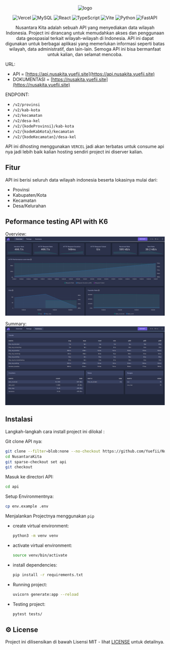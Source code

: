 <div align="center">
<img src=".github/assets/logo.png" width="150" alt="logo">
</div>

<div align="center">

![Vercel](https://img.shields.io/badge/Vercel-000000?style=flat-square&logo=vercel&logoColor=white)
![MySQL](https://img.shields.io/badge/MySQL-4479A1?style=flat-square&logo=mysql&logoColor=white)
![React](https://img.shields.io/badge/React-61DAFB?style=flat-square&logo=react&logoColor=white)
![TypeScript](https://img.shields.io/badge/TypeScript-3178C6?style=flat-square&logo=typescript&logoColor=white)
![Vite](https://img.shields.io/badge/Vite-646CFF?style=flat-square&logo=vite&logoColor=white)
![Python](https://img.shields.io/badge/Python-3776AB?style=flat-square&logo=python&logoColor=white)
![FastAPI](https://img.shields.io/badge/FastAPI-009688?style=flat-square&logo=fastapi&logoColor=white)

</div>

<p align="center">
Nusantara Kita adalah sebuah API yang menyediakan data wilayah Indonesia. Project ini dirancang untuk memudahkan akses dan penggunaan data geospasial terkait wilayah-wilayah di Indonesia. API ini dapat digunakan untuk berbagai aplikasi yang memerlukan informasi seperti batas wilayah, data administratif, dan lain-lain. Semoga API ini bisa bermanfaat untuk kalian, dan selamat mencoba.
</p>

URL:

- API = [https://api.nusakita.yuefii.site](https://api.nusakita.yuefii.site)
- DOKUMENTASI = [https://nusakita.yuefii.site](https://nusakita.yuefii.site)

ENDPOINT:

- `/v2/provinsi`
- `/v2/kab-kota`
- `/v2/kecamatan`
- `/v2/desa-kel`
- `/v2/{kodeProvinsi}/kab-kota`
- `/v2/{kodeKabKota}/kecamatan`
- `/v2/{kodeKecamatan}/desa-kel`

API ini dihosting menggunakan `VERCEL` jadi akan terbatas untuk consume api nya jadi lebih baik kalian hosting sendiri project ini diserver kalian.

## Fitur

API ini berisi seluruh data wilayah indonesia beserta lokasinya mulai dari:

- Provinsi
- Kabupaten/Kota
- Kecamatan
- Desa/Kelurahan

## Peformance testing API with K6

Overview:
![overview](./.github/assets/overview.png)

Summary:
![summary](./.github/assets/summary.png)

## Instalasi

Langkah-langkah cara install project ini dilokal :

Git clone API nya:

```bash
git clone --filter=blob:none --no-checkout https://github.com/Yuefii/NusantaraKita.git
cd NusantaraKita
git sparse-checkout set api
git checkout
```

Masuk ke directori API:

```bash
cd api
```

Setup Environmentnya:

```bash
cp env.example .env
```

Menjalankan Projectnya menggunakan `pip`

- create virtual environment:
  ```bash
  python3 -m venv venv
  ```
- activate virtual environment:
  ```bash
  source venv/bin/activate
  ```
- install dependencies:
  ```bash
  pip install -r requirements.txt
  ```
- Running project:
  ```bash
  uvicorn generate:app --reload
  ```
- Testing project:
  ```bash
  pytest tests/
  ```

## ⚙️ License

Project ini dilisensikan di bawah Lisensi MIT - lihat [LICENSE](/LICENSE) untuk detailnya.

